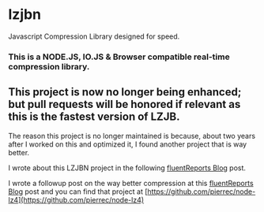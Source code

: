 # lzjbn
Javascript Compression Library designed for speed.

### This is a NODE.JS, IO.JS & Browser compatible real-time compression library.

## This project is now no longer  being enhanced; but pull requests will be honored if relevant as this is the fastest version of LZJB.
The reason this project is no longer maintained is because, about two years after I worked on this and optimized it, I found another project that is way better.

I wrote about this LZJBN project in the following [fluentReports Blog](http://fluentreports.com/blog/?p=18) post.

I wrote a followup post on the way better compression at this [fluentReports Blog](http://fluentreports.com/blog/?p=39) post and you can find that project at [https://github.com/pierrec/node-lz4](https://github.com/pierrec/node-lz4)


